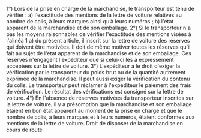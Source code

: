 1°) Lors de la prise en charge de la marchandise, le transporteur est tenu de vérifier :
a) l'exactitude des mentions de la lettre de voiture relatives au nombre de colis, à leurs marques ainsi qu’à leurs
numéros ;
b) l'état apparent de la marchandise et de son emballage.
2°) Si le transporteur n'a pas les moyens raisonnables de vérifier l'exactitude des mentions visées à l'alinéa 1 a) du
présent article, il inscrit sur la lettre de voiture des réserves qui doivent être motivées. Il doit de même motiver
toutes les réserves qu'il fait au sujet de l'état apparent de la marchandise et de son emballage. Ces réserves
n'engagent l'expéditeur que si celui-ci les a expressément acceptées sur la lettre de voiture.
3°) L'expéditeur a le droit d'exiger la vérification par le transporteur du poids brut ou de la quantité autrement
exprimée de la marchandise. Il peut aussi exiger la vérification du contenu du colis. Le transporteur peut réclamer à
l'expéditeur le paiement des frais de vérification. Le résultat des vérifications est consigné sur la lettre de voiture.
4°) En l'absence de réserves motivées du transporteur inscrites sur la lettre de voiture, il y a présomption que la
marchandise et son emballage étaient en bon état apparent au moment de la prise en charge et que le nombre de
colis, à leurs marques et à leurs numéros, étaient conformes aux mentions de la lettre de voiture.
Droit de disposer de la marchandise en cours de route